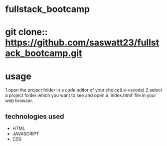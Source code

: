 # fullstack_bootcamp
# git clone:: https://github.com/saswatt23/fullstack_bootcamp.git
# usage
1.open the project folder in a code editor of your choice(i.e-vscode)
2.select a project folder which you want to see and open a 'index.html' file in your web browser.
## technologies used
- HTML
- JAVASCRIPT
- CSS

